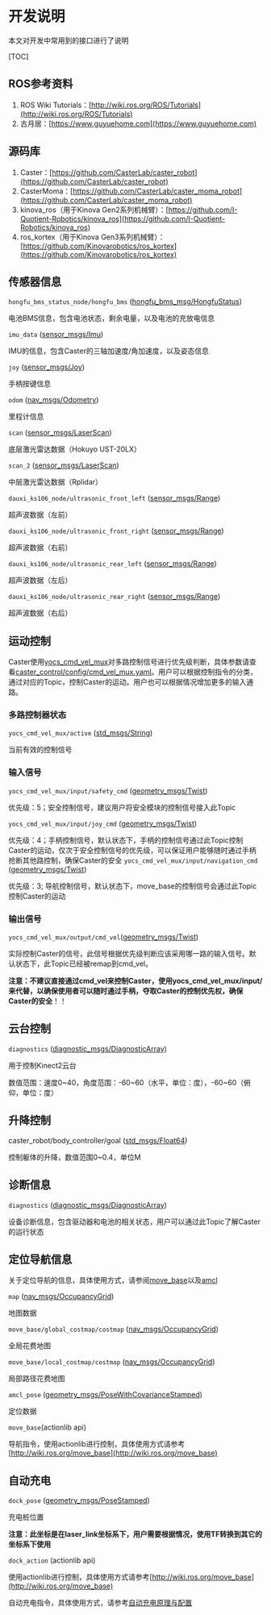 # 开发说明

本文对开发中常用到的接口进行了说明

[TOC]

## ROS参考资料

1. ROS Wiki Tutorials：[http://wiki.ros.org/ROS/Tutorials](http://wiki.ros.org/ROS/Tutorials)
2. 古月居：[https://www.guyuehome.com](https://www.guyuehome.com)

## 源码库

1. Caster：[https://github.com/CasterLab/caster_robot](https://github.com/CasterLab/caster_robot)
2. CasterMoma：[https://github.com/CasterLab/caster_moma_robot](https://github.com/CasterLab/caster_moma_robot)
3. kinova_ros（用于Kinova Gen2系列机械臂）：[https://github.com/I-Quotient-Robotics/kinova_ros](https://github.com/I-Quotient-Robotics/kinova_ros)
4. ros_kortex（用于Kinova Gen3系列机械臂）：[https://github.com/Kinovarobotics/ros_kortex](https://github.com/Kinovarobotics/ros_kortex)

## 传感器信息

`hongfu_bms_status_node/hongfu_bms` ([hongfu_bms_msg/HongfuStatus](https://github.com/I-Quotient-Robotics/hongfu_bms/blob/master/hongfu_bms_msg/msg/HongfuStatus.msg))

电池BMS信息，包含电池状态，剩余电量，以及电池的充放电信息

`imu_data` ([sensor_msgs/Imu](http://docs.ros.org/melodic/api/sensor_msgs/html/msg/Imu.html))

IMU的信息，包含Caster的三轴加速度/角加速度，以及姿态信息

`joy` ([sensor_msgs/Joy](http://docs.ros.org/melodic/api/sensor_msgs/html/msg/Joy.html))

手柄按键信息

`odom` ([nav_msgs/Odometry](http://docs.ros.org/melodic/api/nav_msgs/html/msg/Odometry.html))

里程计信息

`scan` ([sensor_msgs/LaserScan](http://docs.ros.org/melodic/api/sensor_msgs/html/msg/LaserScan.html))

底层激光雷达数据（Hokuyo UST-20LX）

`scan_2` ([sensor_msgs/LaserScan](http://docs.ros.org/melodic/api/sensor_msgs/html/msg/LaserScan.html))

中层激光雷达数据（Rplidar）

`dauxi_ks106_node/ultrasonic_front_left` ([sensor_msgs/Range](http://docs.ros.org/melodic/api/sensor_msgs/html/msg/Range.html))

超声波数据（左前）

`dauxi_ks106_node/ultrasonic_front_right` ([sensor_msgs/Range](http://docs.ros.org/melodic/api/sensor_msgs/html/msg/Range.html))

超声波数据（右前）

`dauxi_ks106_node/ultrasonic_rear_left` ([sensor_msgs/Range](http://docs.ros.org/melodic/api/sensor_msgs/html/msg/Range.html))

超声波数据（左后）

`dauxi_ks106_node/ultrasonic_rear_right` ([sensor_msgs/Range](http://docs.ros.org/melodic/api/sensor_msgs/html/msg/Range.html))

超声波数据（右后）

##  运动控制

Caster使用[yocs_cmd_vel_mux](http://wiki.ros.org/yocs_cmd_vel_mux)对多路控制信号进行优先级判断，具体参数请查看[caster_control/config/cmd_vel_mux.yaml](https://github.com/CasterLab/caster_robot/blob/master/caster_control/config/cmd_vel_mux.yaml)。用户可以根据控制指令的分类，通过对应的Topic，控制Caster的运动。用户也可以根据情况增加更多的输入通路。

### 多路控制器状态

`yocs_cmd_vel_mux/active` ([std_msgs/String](http://docs.ros.org/api/std_msgs/html/msg/String.html))

当前有效的控制信号

### 输入信号

`yocs_cmd_vel_mux/input/safety_cmd` ([geometry_msgs/Twist](http://docs.ros.org/api/geometry_msgs/html/msg/Twist.html))

优先级：5；安全控制信号，建议用户将安全模块的控制信号接入此Topic

`yocs_cmd_vel_mux/input/joy_cmd` ([geometry_msgs/Twist](http://docs.ros.org/api/geometry_msgs/html/msg/Twist.html))

优先级：4；手柄控制信号，默认状态下，手柄的控制信号通过此Topic控制Caster的运动，仅次于安全控制信号的优先级，可以保证用户能够随时通过手柄抢断其他路控制，确保Caster的安全
`yocs_cmd_vel_mux/input/navigation_cmd` ([geometry_msgs/Twist](http://docs.ros.org/api/geometry_msgs/html/msg/Twist.html))

优先级：3; 导航控制信号，默认状态下，move_base的控制信号会通过此Topic控制Caster的运动

### 输出信号

`yocs_cmd_vel_mux/output/cmd_vel`([geometry_msgs/Twist](http://docs.ros.org/api/geometry_msgs/html/msg/Twist.html))

实际控制Caster的信号，此信号根据优先级判断应该采用哪一路的输入信号。默认状态下，此Topic已经被remap到cmd_vel。

**注意：不建议直接通过cmd_vel来控制Caster，使用yocs_cmd_vel_mux/input/来代替，以确保使用者可以随时通过手柄，夺取Caster的控制优先权，确保Caster的安全**！！

## 云台控制

`diagnostics` ([diagnostic_msgs/DiagnosticArray](http://docs.ros.org/melodic/api/diagnostic_msgs/html/msg/DiagnosticArray.html))

用于控制Kinect2云台

数值范围：速度0~40，角度范围：-60~60（水平，单位：度），-60~60（俯仰，单位：度）

## 升降控制

caster_robot/body_controller/goal ([std_msgs/Float64](http://docs.ros.org/api/std_msgs/html/msg/Float64.html))

控制躯体的升降，数值范围0~0.4，单位M

## 诊断信息

`diagnostics` ([diagnostic_msgs/DiagnosticArray](http://docs.ros.org/melodic/api/diagnostic_msgs/html/msg/DiagnosticArray.html))

设备诊断信息，包含驱动器和电池的相关状态，用户可以通过此Topic了解Caster的运行状态

## 定位导航信息

关于定位导航的信息，具体使用方式，请参阅[move_base](http://wiki.ros.org/move_base)以及[amcl](http://wiki.ros.org/amcl)

`map` ([nav_msgs/OccupancyGrid](http://docs.ros.org/melodic/api/nav_msgs/html/msg/OccupancyGrid.html))

地图数据

`move_base/global_costmap/costmap` ([nav_msgs/OccupancyGrid](http://docs.ros.org/melodic/api/nav_msgs/html/msg/OccupancyGrid.html))

全局花费地图

`move_base/local_costmap/costmap` ([nav_msgs/OccupancyGrid](http://docs.ros.org/melodic/api/nav_msgs/html/msg/OccupancyGrid.html))

局部路径花费地图

`amcl_pose` ([geometry_msgs/PoseWithCovarianceStamped](http://docs.ros.org/melodic/api/geometry_msgs/html/msg/PoseWithCovarianceStamped.html))

定位数据

`move_base`(actionlib api)

导航指令，使用actionlib进行控制，具体使用方式请参考[http://wiki.ros.org/move_base](http://wiki.ros.org/move_base)

## 自动充电

`dock_pose` ([geometry_msgs/PoseStamped](http://docs.ros.org/melodic/api/geometry_msgs/html/msg/PoseStamped.html))

充电桩位置

**注意：此坐标是在laser_link坐标系下，用户需要根据情况，使用TF转换到其它的坐标系下使用**

`dock_action` (actionlib api)

使用actionlib进行控制，具体使用方式请参考[http://wiki.ros.org/move_base](http://wiki.ros.org/move_base)

自动充电指令，具体使用方式，请参考[自动充电原理与配置](03-auto_charge_description.md)
